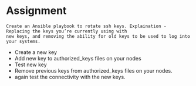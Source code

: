 # Assignment

    Create an Ansible playbook to rotate ssh keys. Explaination - Replacing the keys you’re currently using with
    new keys, and removing the ability for old keys to be used to log into your systems.

-   Create a new key
-  Add new key to authorized_keys files on your nodes
- Test new key
- Remove previous keys from authorized_keys files on your nodes.
- again test the connectivity with the new keys.

